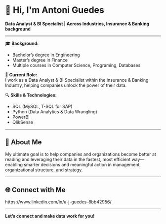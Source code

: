 # 👋 Hi, I'm Antoni Guedes

**Data Analyst & BI Specialist | Across Industries, Insurance & Banking background**

---
🎓 **Background:**  
- Bachelor’s degree in Engineering  
- Master’s degree in Finance  
- Multiple courses in Computer Science, Programing, Databases


💼 **Current Role:**  
I work as a Data Analyst & BI Specialist within the Insurance & Banking Industry, helping companies unlock the power of their data.

🔍 **Skills & Technologies:**  
- SQL (MySQL, T-SQL for SAP)
- Python (Data Analytics & Data Wrangling)
- PowerBI
- QlikSense

---

## 🚀 About Me

My ultimate goal is to help companies and organizations become better at reading and leveraging their data in the fastest, most efficient way—enabling smarter decisions and meaningful action in management, organizational structure, and strategy.

---

## 🌐 Connect with Me

<!-- Optionally add these sections if you share details! -->
<!--
## 🌟 Featured Projects

- [Project Name](repo-link) — Short description

## 📝 Certifications

- Certification Name

## 🌐 Connect with Me

[LinkedIn](your-linkedin-url) | [Twitter](your-twitter-url) | [Website](your-website-url)
--> https://www.linkedin.com/in/a-j-guedes-8bb42956/

---

**Let’s connect and make data work for you!**
